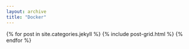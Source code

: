 ```yaml
---
layout: archive
title: "Docker"
---
```


<div class="tiles">
{% for post in site.categories.jekyll %}
	{% include post-grid.html %}
{% endfor %}
</div><!-- /.tiles -->
